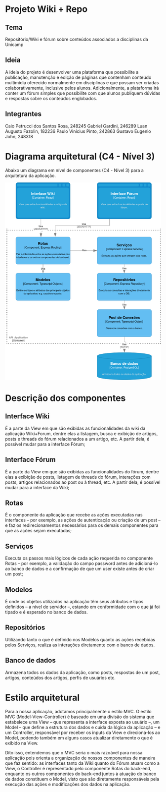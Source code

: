 # Projeto Wiki + Repo

## Tema
Repositório/Wiki e fórum sobre conteúdos associados a disciplinas da Unicamp

## Ideia
A ideia do projeto é desenvolver uma plataforma que possibilite a publicação, manutenção e edição de páginas que contenham conteúdo multimídia oferecido normalmente em disciplinas e que possam ser criadas colaborativamente, inclusive pelos alunos. Adicionalmente, a plataforma irá conter um fórum simples que possibilite com que alunos publiquem dúvidas e respostas sobre os conteúdos englobados.

## Integrantes

Caio Petrucci dos Santos Rosa, 248245
Gabriel Gardini, 246289
Luan Augusto Fazolin, 182236
Paulo Vinícius Pinto, 242863
Gustavo Eugenio John, 248318

# Diagrama arquitetural (C4 - Nível 3)

Abaixo um diagrama em nível de componentes (C4 - Nível 3) para a arquitetura da aplicação.

![ texto](images/C4-A1-v1.drawio.png)

# Descrição dos componentes

## Interface Wiki
É a parte da View em que são exibidas as funcionalidades da wiki da aplicação Wiki+Forum, dentre elas a listagem, busca e exibição de artigos, posts e threads do fórum relacionados a um artigo, etc. A partir dela, é possível mudar para a interface Fórum;

## Interface Fórum
É a parte da View em que são exibidas as funcionalidades do fórum, dentre elas a exibição de posts, listagem de threads do fórum, interações com posts, artigos relacionados ao post ou à thread, etc. A partir dela, é possível mudar para a interface da Wiki;

## Rotas
É o componente da aplicação que recebe as ações executadas nas interfaces – por exemplo, as ações de autenticação ou criação de um post – e faz os redirecionamentos necessários para os demais componentes para que as ações sejam executadas;

## Serviços
Executa os passos mais lógicos de cada ação requerida no componente Rotas – por exemplo, a validação do campo password antes de adicioná-lo ao banco de dados e a confirmação de que um user existe antes de criar um post;

## Modelos
É onde os objetos utilizados na aplicação têm seus atributos e tipos definidos – a nível de servidor –, estando em conformidade com o que já foi tipado e é esperado no banco de dados.

## Repositórios
Utilizando tanto o que é definido nos Modelos quanto as ações recebidas pelos Serviços, realiza as interações diretamente com o banco de dados.

## Banco de dados
Armazena todos os dados da aplicação, como posts, respostas de um post, artigos, conteúdos dos artigos, perfis de usuários etc.

# Estilo arquitetural

Para a nossa aplicação, adotamos principalmente o estilo MVC. O estilo MVC (Model-View-Controller) é baseado em uma divisão do sistema que estabelece uma View – que representa a interface exposta ao usuário –, um Model – que define a estrutura dos dados e cuida da lógica da aplicação – e um Controller, responsável por receber os inputs da View e direcioná-los ao Model, podendo também em alguns casos atualizar diretamente o que é exibido na View.

Dito isso, entendemos que o MVC seria o mais razoável para nossa aplicação pois orienta a organização de nossos componentes de maneira que faz sentido: as interfaces tanto da Wiki quanto do Fórum atuam como a View, o Controller é representado pelo componente Rotas do back-end, enquanto os outros componentes do back-end juntos à atuação do banco de dados constituem o Model, visto que são diretamente responsáveis pela execução das ações e modificações dos dados na aplicação.

